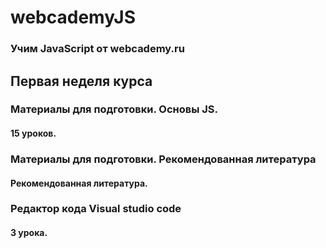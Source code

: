 # webcademyJS

### Учим JavaScript от webcademy.ru

## Первая неделя курса
### Материалы для подготовки. Основы JS.
#### 15 уроков.

### Материалы для подготовки. Рекомендованная литература
#### Рекомендованная литература.
### Редактор кода Visual studio code
#### 3 урока.